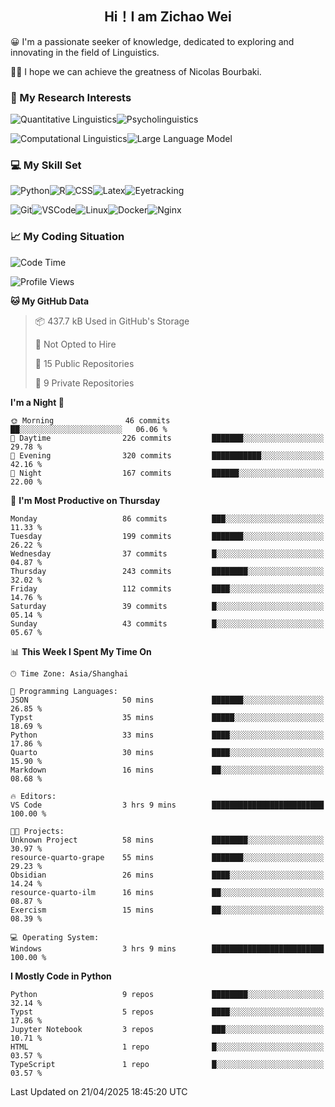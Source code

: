 

## <div align="center">Hi！I am Zichao Wei</div>

😀 I'm a passionate seeker of knowledge, dedicated to exploring and innovating in the field of Linguistics.

🙋‍♂️ I hope we can achieve the greatness of Nicolas Bourbaki.

### 🔬 My Research Interests

![Quantitative Linguistics](https://img.shields.io/badge/Quantitative%20Linguistics-%230072CC.svg?&style=for-the-badge&logo=appveyor&logoColor=white)![Psycholinguistics](https://img.shields.io/badge/Psycholinguistics-%2301a3a1.svg?&style=for-the-badge&logo=AWS%20Amplify&logoColor=white)

![Computational Linguistics](https://img.shields.io/badge/Computational%20Linguistics-%231877F2.svg?&style=for-the-badge&logo=Markdown&logoColor=white)![Large Language Model](https://img.shields.io/badge/Large%20Language%20Model-%23F76300.svg?&style=for-the-badge&logo=Android&logoColor=white)

### 💻 My Skill Set

![Python](https://img.shields.io/badge/Python-%2314354C.svg?style=for-the-badge&logo=python&logoColor=white&color=2AB3E3)![R](https://img.shields.io/badge/-R-276DC3?style=for-the-badge&logo=r&logoColor=white)![CSS](https://img.shields.io/badge/-CSS-1572B6?style=for-the-badge&logo=css3&logoColor=white)![Latex](https://img.shields.io/badge/-Latex-008080?style=for-the-badge&logo=latex&logoColor=white)![Eyetracking](https://img.shields.io/badge/Eyetracking-%230078D6?style=for-the-badge&logo=SearXNG&logoColor=#3050FF)

![Git](https://img.shields.io/badge/-Git-F05032?style=for-the-badge&logo=git&logoColor=white)![VSCode](https://img.shields.io/badge/-VSCode-007ACC?style=for-the-badge&logo=visual-studio-code&logoColor=white)![Linux](https://img.shields.io/badge/-Linux-FCC624?style=for-the-badge&logo=linux&logoColor=black)![Docker](https://img.shields.io/badge/-Docker-2496ED?style=for-the-badge&logo=docker&logoColor=white)![Nginx](https://img.shields.io/badge/-Nginx-009639?style=for-the-badge&logo=nginx&logoColor=white)

### 📈 My Coding Situation

<!--START_SECTION:waka-->
![Code Time](http://img.shields.io/badge/Code%20Time-444%20hrs%2046%20mins-blue)

![Profile Views](http://img.shields.io/badge/Profile%20Views-0-blue)

**🐱 My GitHub Data** 

> 📦 437.7 kB Used in GitHub's Storage 
 > 
> 🚫 Not Opted to Hire
 > 
> 📜 15 Public Repositories 
 > 
> 🔑 9 Private Repositories 
 > 
**I'm a Night 🦉** 

```text
🌞 Morning                46 commits          ██░░░░░░░░░░░░░░░░░░░░░░░   06.06 % 
🌆 Daytime                226 commits         ███████░░░░░░░░░░░░░░░░░░   29.78 % 
🌃 Evening                320 commits         ███████████░░░░░░░░░░░░░░   42.16 % 
🌙 Night                  167 commits         ██████░░░░░░░░░░░░░░░░░░░   22.00 % 
```
📅 **I'm Most Productive on Thursday** 

```text
Monday                   86 commits          ███░░░░░░░░░░░░░░░░░░░░░░   11.33 % 
Tuesday                  199 commits         ███████░░░░░░░░░░░░░░░░░░   26.22 % 
Wednesday                37 commits          █░░░░░░░░░░░░░░░░░░░░░░░░   04.87 % 
Thursday                 243 commits         ████████░░░░░░░░░░░░░░░░░   32.02 % 
Friday                   112 commits         ████░░░░░░░░░░░░░░░░░░░░░   14.76 % 
Saturday                 39 commits          █░░░░░░░░░░░░░░░░░░░░░░░░   05.14 % 
Sunday                   43 commits          █░░░░░░░░░░░░░░░░░░░░░░░░   05.67 % 
```


📊 **This Week I Spent My Time On** 

```text
🕑︎ Time Zone: Asia/Shanghai

💬 Programming Languages: 
JSON                     50 mins             ███████░░░░░░░░░░░░░░░░░░   26.85 % 
Typst                    35 mins             █████░░░░░░░░░░░░░░░░░░░░   18.69 % 
Python                   33 mins             ████░░░░░░░░░░░░░░░░░░░░░   17.86 % 
Quarto                   30 mins             ████░░░░░░░░░░░░░░░░░░░░░   15.90 % 
Markdown                 16 mins             ██░░░░░░░░░░░░░░░░░░░░░░░   08.68 % 

🔥 Editors: 
VS Code                  3 hrs 9 mins        █████████████████████████   100.00 % 

🐱‍💻 Projects: 
Unknown Project          58 mins             ████████░░░░░░░░░░░░░░░░░   30.97 % 
resource-quarto-grape    55 mins             ███████░░░░░░░░░░░░░░░░░░   29.23 % 
Obsidian                 26 mins             ████░░░░░░░░░░░░░░░░░░░░░   14.24 % 
resource-quarto-ilm      16 mins             ██░░░░░░░░░░░░░░░░░░░░░░░   08.87 % 
Exercism                 15 mins             ██░░░░░░░░░░░░░░░░░░░░░░░   08.39 % 

💻 Operating System: 
Windows                  3 hrs 9 mins        █████████████████████████   100.00 % 
```

**I Mostly Code in Python** 

```text
Python                   9 repos             ████████░░░░░░░░░░░░░░░░░   32.14 % 
Typst                    5 repos             ████░░░░░░░░░░░░░░░░░░░░░   17.86 % 
Jupyter Notebook         3 repos             ███░░░░░░░░░░░░░░░░░░░░░░   10.71 % 
HTML                     1 repo              █░░░░░░░░░░░░░░░░░░░░░░░░   03.57 % 
TypeScript               1 repo              █░░░░░░░░░░░░░░░░░░░░░░░░   03.57 % 
```




 Last Updated on 21/04/2025 18:45:20 UTC
<!--END_SECTION:waka-->
